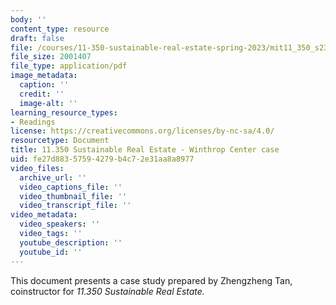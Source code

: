 ```yaml
---
body: ''
content_type: resource
draft: false
file: /courses/11-350-sustainable-real-estate-spring-2023/mit11_350_s23_winthrop.pdf
file_size: 2001407
file_type: application/pdf
image_metadata:
  caption: ''
  credit: ''
  image-alt: ''
learning_resource_types:
- Readings
license: https://creativecommons.org/licenses/by-nc-sa/4.0/
resourcetype: Document
title: 11.350 Sustainable Real Estate - Winthrop Center case
uid: fe27d883-5759-4279-b4c7-2e31aa8a8977
video_files:
  archive_url: ''
  video_captions_file: ''
  video_thumbnail_file: ''
  video_transcript_file: ''
video_metadata:
  video_speakers: ''
  video_tags: ''
  youtube_description: ''
  youtube_id: ''
---
```

This document presents a case study prepared by Zhengzheng Tan, coinstructor for *11.350 Sustainable Real Estate.*